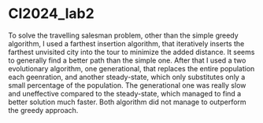 # CI2024_lab2
To solve the travelling salesman problem, other than the simple greedy algorithm, I used a farthest insertion algorithm, that iteratively inserts the farthest unvisited city into the tour to minimize the added distance. It seems to generally find a better path than the simple one. 
After that I used a two evolutionary algorithm, one generational, that replaces the entire population each geenration, and another steady-state, which only substitutes only a small percentage of the population. The generational one was really slow and uneffective compared to the steady-state, which managed to find a better solution much faster. Both algorithm did not manage to outperform the greedy approach. 